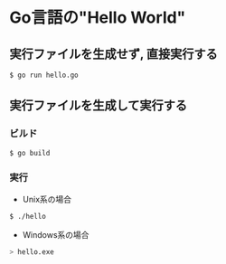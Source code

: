 # Go言語の"Hello World"

## 実行ファイルを生成せず, 直接実行する
``` sh
$ go run hello.go
```

## 実行ファイルを生成して実行する
### ビルド
``` sh
$ go build
```

### 実行
- Unix系の場合
``` sh
$ ./hello
```

- Windows系の場合
``` sh
> hello.exe
```
